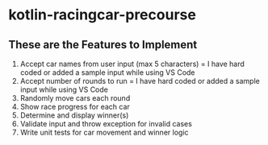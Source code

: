 # kotlin-racingcar-precourse

## These are the Features to Implement

1. Accept car names from user input (max 5 characters) = I have hard coded or added a sample input while using VS Code
2. Accept number of rounds to run = I have hard coded or added a sample input while using VS Code
3. Randomly move cars each round
4. Show race progress for each car
5. Determine and display winner(s)
6. Validate input and throw exception for invalid cases
7. Write unit tests for car movement and winner logic
